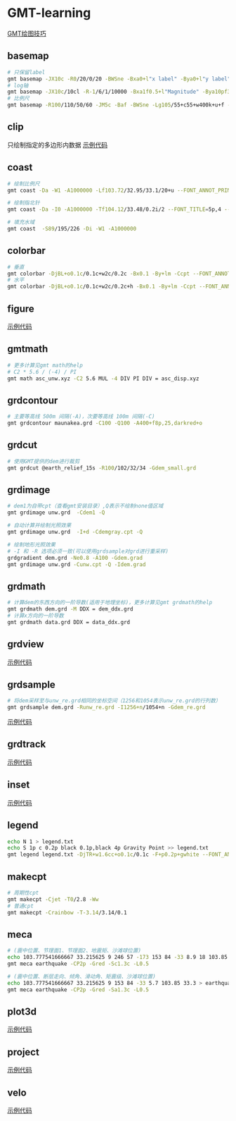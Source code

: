 # GMT-learning

[GMT绘图技巧](skills.md)

## basemap

```bash
# 只保留label
gmt basemap -JX10c -R0/20/0/20 -BWSne -Bxa0+l"x label" -Bya0+l"y label" -png nolabel
# log轴
gmt basemap -JX10c/10cl -R-1/6/1/10000 -Bxa1f0.5+l"Magnitude" -Bya10pf3p+l"Number" -BWSne -png log
# 比例尺
gmt basemap -R100/110/50/60 -JM5c -Baf -BWSne -Lg105/55+c55+w400k+u+f -png scale
```

## clip

只绘制指定的多边形内数据 [示例代码](examples/InSAR缠绕图叠加地形光照效果/unw.bat)

## coast

```bash
# 绘制比例尺
gmt coast -Da -W1 -A1000000 -Lf103.72/32.95/33.1/20+u --FONT_ANNOT_PRIMARY=6p,4 --MAP_ANNOT_OFFSET_PRIMARY=2p --MAP_SCALE_HEIGHT=3p

# 绘制指北针
gmt coast -Da -I0 -A1000000 -Tf104.12/33.48/0.2i/2 --FONT_TITLE=5p,4 --MAP_TITLE_OFFSET=2p

# 填充水域
gmt coast  -S89/195/226 -Di -W1 -A1000000
```

## colorbar

```bash
# 垂直
gmt colorbar -DjBL+o0.1c/0.1c+w2c/0.2c -Bx0.1 -By+lm -Ccpt --FONT_ANNOT_PRIMARY=6p,4 --MAP_ANNOT_OFFSET_PRIMARY=2p --MAP_FRAME_PEN=0.4p
# 水平
gmt colorbar -DjBL+o0.1c/0.1c+w2c/0.2c+h -Bx0.1 -By+lm -Ccpt --FONT_ANNOT_PRIMARY=6p,4 --MAP_ANNOT_OFFSET_PRIMARY=2p --MAP_FRAME_PEN=0.4p
```

## figure

[示例代码](examples/InSAR时空基线/baseline.bat)

## gmtmath

```bash
# 更多计算见gmt math的help
# C2 * 5.6 / (-4) / PI
gmt math asc_unw.xyz -C2 5.6 MUL -4 DIV PI DIV = asc_disp.xyz
```

## grdcontour

```bash
# 主要等高线 500m 间隔(-A)，次要等高线 100m 间隔(-C)
gmt grdcontour maunakea.grd -C100 -Q100 -A400+f8p,25,darkred+o
```

## grdcut

```bash
# 使用GMT提供的dem进行裁剪
gmt grdcut @earth_relief_15s -R100/102/32/34 -Gdem_small.grd
```

## grdimage

```bash
# dem1为自带cpt（查看gmt安装目录）,Q表示不绘制none值区域
gmt grdimage unw.grd  -Cdem1 -Q

# 自动计算并绘制光照效果
gmt grdimage unw.grd  -I+d -Cdemgray.cpt -Q

# 绘制地形光照效果
# -I 和 -R 选项必须一致(可以使用grdsample对grd进行重采样)
grdgradient dem.grd -Ne0.8 -A100 -Gdem.grad
gmt grdimage unw.grd -Cunw.cpt -Q -Idem.grad
```

## grdmath

```bash
# 计算dem的东西方向的一阶导数(适用于地理坐标)，更多计算见gmt grdmath的help
gmt grdmath dem.grd -M DDX = dem_ddx.grd
# 计算x方向的一阶导数
gmt grdmath data.grd DDX = data_ddx.grd
```

## grdview

[示例代码](examples/三维地形图（grdview）/3d.bat)

## grdsample

```bash
# 将dem采样至与unw_re.grd相同的坐标空间（1256和1054表示unw_re.grd的行列数）
gmt grdsample dem.grd -Runw_re.grd -I1256+n/1054+n -Gdem_re.grd
```

[示例代码](examples/InSAR解缠图叠加地形光照效果/unw.bat)

## grdtrack

[示例代码](examples/高程剖面线（grdtrack）/profile.bat)

## inset

[示例代码](examples/滑坡地理位置/coverage.bat)

## legend

```bash
echo N 1 > legend.txt
echo S 1p c 0.2p black 0.1p,black 4p Gravity Point >> legend.txt
gmt legend legend.txt -DjTR+w1.6cc+o0.1c/0.1c -F+p0.2p+gwhite --FONT_ANNOT_PRIMARY=6p,4
```

## makecpt

```bash
# 周期性cpt
gmt makecpt -Cjet -T0/2.8 -Ww
# 普通cpt
gmt makecpt -Crainbow -T-3.14/3.14/0.1
```

## meca

```bash
# (震中位置、节理面1、节理面2、地震矩、沙滩球位置)
echo 103.777541666667 33.215625 9 246 57 -173 153 84 -33 8.9 18 103.85 33.3 > earthquake
gmt meca earthquake -CP2p -Gred -Sc1.3c -L0.5

# (震中位置、断层走向、倾角、滑动角、矩震级、沙滩球位置)
echo 103.777541666667 33.215625 9 153 84 -33 5.7 103.85 33.3 > earthquake
gmt meca earthquake -CP2p -Gred -Sa1.3c -L0.5
```

## plot3d

[示例代码](examples/三维断裂带闭锁系数图（plot3d）/phi.bat)

## project

[示例代码](examples/速率剖面线（project）/vel_profile.bat)

## velo

[示例代码](examples/GPS速度场/vel.sh)
